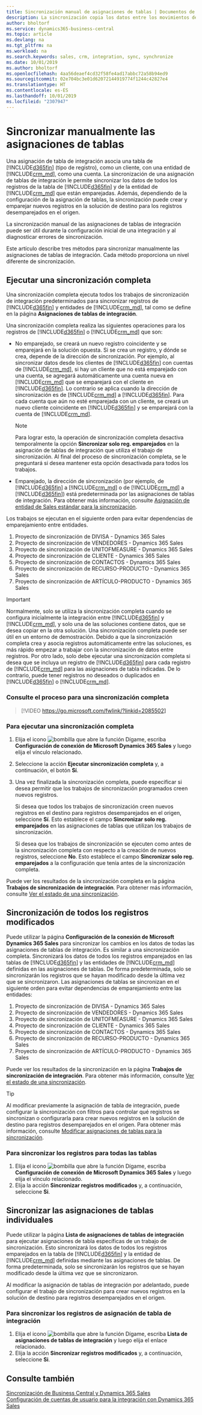 ```yaml
---
title: Sincronización manual de asignaciones de tablas | Documentos de Microsoft
description: La sincronización copia los datos entre los movimientos de Dynamics 365 Sales y Business Central para mantener actualizados ambos sistemas.
author: bholtorf
ms.service: dynamics365-business-central
ms.topic: article
ms.devlang: na
ms.tgt_pltfrm: na
ms.workload: na
ms.search.keywords: sales, crm, integration, sync, synchronize
ms.date: 10/01/2019
ms.author: bholtorf
ms.openlocfilehash: 4aa56deaef4cd32f58fe4ad17abbc72a58b94ed9
ms.sourcegitcommit: 02e704bc3e01d62072144919774f1244c42827e4
ms.translationtype: HT
ms.contentlocale: es-ES
ms.lasthandoff: 10/01/2019
ms.locfileid: "2307947"
---
```

# <a name="manually-synchronize-table-mappings"></a>Sincronizar manualmente las asignaciones de tablas
Una asignación de tabla de integración asocia una tabla de [!INCLUDE[d365fin](includes/d365fin_md.md)] (tipo de registro), como un cliente, con una entidad de [!INCLUDE[crm_md](includes/crm_md.md)], como una cuenta. La sincronización de una asignación de tablas de integración le permite sincronizar los datos de todos los registros de la tabla de [!INCLUDE[d365fin](includes/d365fin_md.md)] y de la entidad de [!INCLUDE[crm_md](includes/crm_md.md)] que están emparejadas. Además, dependiendo de la configuración de la asignación de tablas, la sincronización puede crear y emparejar nuevos registros en la solución de destino para los registros desemparejados en el origen.  

La sincronización manual de las asignaciones de tablas de integración puede ser útil durante la configuración inicial de una integración y al diagnosticar errores de sincronización.  

Este artículo describe tres métodos para sincronizar manualmente las asignaciones de tablas de integración. Cada método proporciona un nivel diferente de sincronización.

## <a name="run-a-full-synchronization"></a>Ejecutar una sincronización completa
Una sincronización completa ejecuta todos los trabajos de sincronización de integración predeterminados para sincronizar registros de [!INCLUDE[d365fin](includes/d365fin_md.md)] y entidades de [!INCLUDE[crm_md](includes/crm_md.md)], tal como se define en la página **Asignaciones de tablas de integración**. 

Una sincronización completa realiza las siguientes operaciones para los registros de [!INCLUDE[d365fin](includes/d365fin_md.md)] o [!INCLUDE[crm_md](includes/crm_md.md)] que son:

* No emparejado, se creará un nuevo registro coincidente y se emparejará en la solución opuesta.
Si se crea un registro, y dónde se crea, depende de la dirección de sincronización. Por ejemplo, al sincronizar datos desde los clientes de [!INCLUDE[d365fin](includes/d365fin_md.md)] con cuentas de [!INCLUDE[crm_md](includes/crm_md.md)], si hay un cliente que no está emparejado con una cuenta, se agregará automáticamente una cuenta nueva en [!INCLUDE[crm_md](includes/crm_md.md)] que se emparejará con el cliente en [!INCLUDE[d365fin](includes/d365fin_md.md)]. Lo contrario se aplica cuando la dirección de sincronización es de [!INCLUDE[crm_md](includes/crm_md.md)] a [!INCLUDE[d365fin](includes/d365fin_md.md)]. Para cada cuenta que aún no esté emparejada con un cliente, se creará un nuevo cliente coincidente en [!INCLUDE[d365fin](includes/d365fin_md.md)] y se emparejará con la cuenta de [!INCLUDE[crm_md](includes/crm_md.md)].  

     > [!NOTE]  
     >  Para lograr esto, la operación de sincronización completa desactiva temporalmente la opción **Sincronizar solo reg. emparejados** en la asignación de tablas de integración que utiliza el trabajo de sincronización. Al final del proceso de sincronización completa, se le preguntará si desea mantener esta opción desactivada para todos los trabajos.  

* Emparejado, la dirección de sincronización (por ejemplo, de [!INCLUDE[d365fin](includes/d365fin_md.md)] a [!INCLUDE[crm_md](includes/crm_md.md)] o de [!INCLUDE[crm_md](includes/crm_md.md)] a [!INCLUDE[d365fin](includes/d365fin_md.md)]) está predeterminada por las asignaciones de tablas de integración. Para obtener más información, consulte [Asignación de entidad de Sales estándar para la sincronización](admin-synchronizing-business-central-and-sales.md#standard-sales-entity-mapping-for-synchronization).  

Los trabajos se ejecutan en el siguiente orden para evitar dependencias de emparejamiento entre entidades.  

1.  Proyecto de sincronización de DIVISA - Dynamics 365 Sales  
2.  Proyecto de sincronización de VENDEDORES - Dynamics 365 Sales  
3.  Proyecto de sincronización de UNITOFMEASURE - Dynamics 365 Sales  
4.  Proyecto de sincronización de CLIENTE - Dynamics 365 Sales  
5.  Proyecto de sincronización de CONTACTOS - Dynamics 365 Sales  
6.  Proyecto de sincronización de RECURSO-PRODUCTO - Dynamics 365 Sales  
7.  Proyecto de sincronización de ARTÍCULO-PRODUCTO - Dynamics 365 Sales  

> [!IMPORTANT]  
>  Normalmente, solo se utiliza la sincronización completa cuando se configura inicialmente la integración entre [!INCLUDE[d365fin](includes/d365fin_md.md)] y [!INCLUDE[crm_md](includes/crm_md.md)], y solo una de las soluciones contiene datos, que se desea copiar en la otra solución. Una sincronización completa puede ser útil en un entorno de demostración. Debido a que la sincronización completa crea y asocia registros automáticamente entre las soluciones, es más rápido empezar a trabajar con la sincronización de datos entre registros. Por otro lado, solo debe ejecutar una sincronización completa si desea que se incluya un registro de [!INCLUDE[d365fin](includes/d365fin_md.md)] para cada registro de [!INCLUDE[crm_md](includes/crm_md.md)] para las asignaciones de tabla indicadas. De lo contrario, puede tener registros no deseados o duplicados en [!INCLUDE[d365fin](includes/d365fin_md.md)] o [!INCLUDE[crm_md](includes/crm_md.md)].  

### <a name="see-the-process-for-a-full-synchronization"></a>Consulte el proceso para una sincronización completa
> [!VIDEO https://go.microsoft.com/fwlink/?linkid=2085502]

### <a name="to-run-a-full-synchronization"></a>Para ejecutar una sincronización completa  
1.  Elija el icono ![bombilla que abre la función Dígame](media/ui-search/search_small.png "Dígame que desea hacer"), escriba **Configuración de conexión de Microsoft Dynamics 365 Sales** y luego elija el vínculo relacionado.
2.  Seleccione la acción **Ejecutar sincronización completa** y, a continuación, el botón **Sí**.  
3.  Una vez finalizada la sincronización completa, puede especificar si desea permitir que los trabajos de sincronización programados creen nuevos registros.  

    Si desea que todos los trabajos de sincronización creen nuevos registros en el destino para registros desemparejados en el origen, seleccione **Sí**. Esto establece el campo **Sincronizar solo reg. emparejados** en las asignaciones de tablas que utilizan los trabajos de sincronización.  

    Si desea que los trabajos de sincronización se ejecuten como antes de la sincronización completa con respecto a la creación de nuevos registros, seleccione **No**. Esto establece el campo **Sincronizar solo reg. emparejados** a la configuración que tenía antes de la sincronización completa.  

Puede ver los resultados de la sincronización completa en la página **Trabajos de sincronización de integración**. Para obtener más información, consulte [Ver el estado de una sincronización](admin-how-to-view-synchronization-status.md).  

## <a name="synchronizing-all-modified-records"></a>Sincronización de todos los registros modificados
Puede utilizar la página **Configuración de la conexión de Microsoft Dynamics 365 Sales** para sincronizar los cambios en los datos de todas las asignaciones de tablas de integración. Es similar a una sincronización completa. Sincronizará los datos de todos los registros emparejados en las tablas de [!INCLUDE[d365fin](includes/d365fin_md.md)] y las entidades de [!INCLUDE[crm_md](includes/crm_md.md)] definidas en las asignaciones de tablas. De forma predeterminada, solo se sincronizarán los registros que se hayan modificado desde la última vez que se sincronizaron. Las asignaciones de tablas se sincronizan en el siguiente orden para evitar dependencias de emparejamiento entre las entidades:  

1.  Proyecto de sincronización de DIVISA - Dynamics 365 Sales  
2.  Proyecto de sincronización de VENDEDORES - Dynamics 365 Sales  
3.  Proyecto de sincronización de UNITOFMEASURE - Dynamics 365 Sales  
4.  Proyecto de sincronización de CLIENTE - Dynamics 365 Sales  
5.  Proyecto de sincronización de CONTACTOS - Dynamics 365 Sales  
6.  Proyecto de sincronización de RECURSO-PRODUCTO \- Dynamics 365 Sales  
7.  Proyecto de sincronización de ARTÍCULO-PRODUCTO - Dynamics 365 Sales  

Puede ver los resultados de la sincronización en la página **Trabajos de sincronización de integración**. Para obtener más información, consulte [Ver el estado de una sincronización](admin-how-to-view-synchronization-status.md).  

> [!TIP]  
>  Al modificar previamente la asignación de tabla de integración, puede configurar la sincronización con filtros para controlar qué registros se sincronizan o configurarla para crear nuevos registros en la solución de destino para registros desemparejados en el origen. Para obtener más información, consulte [Modificar asignaciones de tablas para la sincronización](admin-how-to-modify-table-mappings-for-synchronization.md).

### <a name="to-synchronize-records-for-all-tables"></a>Para sincronizar los registros para todas las tablas  
1.  Elija el icono ![bombilla que abre la función Dígame](media/ui-search/search_small.png "Dígame que desea hacer"), escriba **Configuración de conexión de Microsoft Dynamics 365 Sales** y luego elija el vínculo relacionado.
2.  Elija la acción **Sincronizar registros modificados** y, a continuación, seleccione **Si**.  

## <a name="synchronize-individual-table-mappings"></a>Sincronizar las asignaciones de tablas individuales
Puede utilizar la página **Lista de asignaciones de tablas de integración** para ejecutar asignaciones de tabla específicas de un trabajo de sincronización. Esto sincronizará los datos de todos los registros emparejados en la tabla de [!INCLUDE[d365fin](includes/d365fin_md.md)] y la entidad de [!INCLUDE[crm_md](includes/crm_md.md)] definidas mediante las asignaciones de tablas. De forma predeterminada, solo se sincronizarán los registros que se hayan modificado desde la última vez que se sincronizaron.  

Al modificar la asignación de tablas de integración por adelantado, puede configurar el trabajo de sincronización para crear nuevos registros en la solución de destino para registros desemparejados en el origen.

### <a name="to-synchronize-records-of-an-integration-table-mapping"></a>Para sincronizar los registros de asignación de tabla de integración  
1.  Elija el icono ![bombilla que abre la función Dígame](media/ui-search/search_small.png "Dígame que desea hacer"), escriba **Lista de asignaciones de tablas de integración** y luego elija el enlace relacionado.
2.  Elija la acción **Sincronizar registros modificados** y, a continuación, seleccione **Si**.  

## <a name="see-also"></a>Consulte también  
[Sincronización de Business Central y Dynamics 365 Sales](admin-synchronizing-business-central-and-sales.md)   
[Configuración de cuentas de usuario para la integración con Dynamics 365 Sales](admin-setting-up-integration-with-dynamics-sales.md)   

